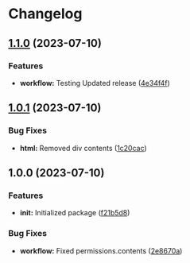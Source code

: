 # Changelog

## [1.1.0](https://github.com/FabioSVBBD/mock-package/compare/v1.0.1...v1.1.0) (2023-07-10)


### Features

* **workflow:** Testing Updated release ([4e34f4f](https://github.com/FabioSVBBD/mock-package/commit/4e34f4fbd580f98cace269288d4868d2335b4c5f))

## [1.0.1](https://github.com/FabioSVBBD/mock-package/compare/v1.0.0...v1.0.1) (2023-07-10)


### Bug Fixes

* **html:** Removed div contents ([1c20cac](https://github.com/FabioSVBBD/mock-package/commit/1c20caca884dba178923b0fa798b0e54aadbdadc))

## 1.0.0 (2023-07-10)


### Features

* **init:** Initialized package ([f21b5d8](https://github.com/FabioSVBBD/mock-package/commit/f21b5d8c2a0c9372f24457b28596f6dfa2580356))


### Bug Fixes

* **workflow:** Fixed permissions.contents ([2e8670a](https://github.com/FabioSVBBD/mock-package/commit/2e8670af7a0ee09dea091a9ad93444d446670cb5))
